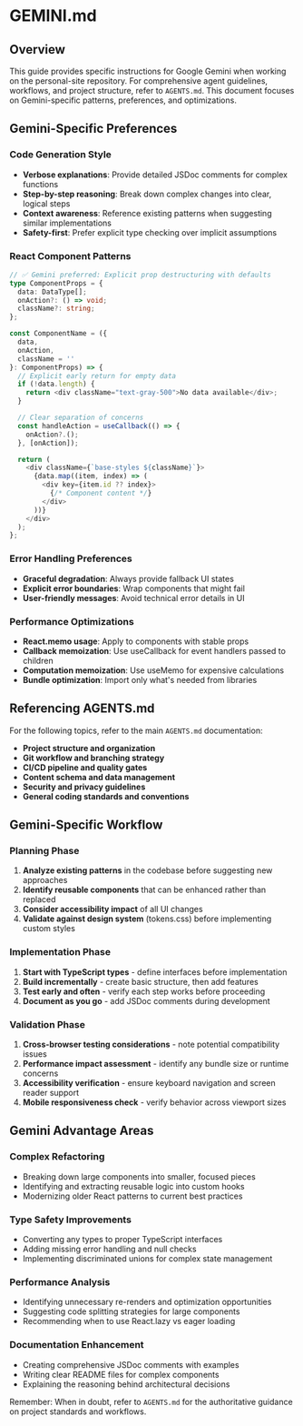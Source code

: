 # GEMINI.md

## Overview

This guide provides specific instructions for Google Gemini when working on the personal-site repository. For comprehensive agent guidelines, workflows, and project structure, refer to `AGENTS.md`. This document focuses on Gemini-specific patterns, preferences, and optimizations.

## Gemini-Specific Preferences

### Code Generation Style

- **Verbose explanations**: Provide detailed JSDoc comments for complex functions
- **Step-by-step reasoning**: Break down complex changes into clear, logical steps
- **Context awareness**: Reference existing patterns when suggesting similar implementations
- **Safety-first**: Prefer explicit type checking over implicit assumptions

### React Component Patterns

```typescript
// ✅ Gemini preferred: Explicit prop destructuring with defaults
type ComponentProps = {
  data: DataType[];
  onAction?: () => void;
  className?: string;
};

const ComponentName = ({
  data,
  onAction,
  className = ''
}: ComponentProps) => {
  // Explicit early return for empty data
  if (!data.length) {
    return <div className="text-gray-500">No data available</div>;
  }

  // Clear separation of concerns
  const handleAction = useCallback(() => {
    onAction?.();
  }, [onAction]);

  return (
    <div className={`base-styles ${className}`}>
      {data.map((item, index) => (
        <div key={item.id ?? index}>
          {/* Component content */}
        </div>
      ))}
    </div>
  );
};
```

### Error Handling Preferences

- **Graceful degradation**: Always provide fallback UI states
- **Explicit error boundaries**: Wrap components that might fail
- **User-friendly messages**: Avoid technical error details in UI

### Performance Optimizations

- **React.memo usage**: Apply to components with stable props
- **Callback memoization**: Use useCallback for event handlers passed to children
- **Computation memoization**: Use useMemo for expensive calculations
- **Bundle optimization**: Import only what's needed from libraries

## Referencing AGENTS.md

For the following topics, refer to the main `AGENTS.md` documentation:

- **Project structure and organization**
- **Git workflow and branching strategy**
- **CI/CD pipeline and quality gates**
- **Content schema and data management**
- **Security and privacy guidelines**
- **General coding standards and conventions**

## Gemini-Specific Workflow

### Planning Phase

1. **Analyze existing patterns** in the codebase before suggesting new approaches
2. **Identify reusable components** that can be enhanced rather than replaced
3. **Consider accessibility impact** of all UI changes
4. **Validate against design system** (tokens.css) before implementing custom styles

### Implementation Phase

1. **Start with TypeScript types** - define interfaces before implementation
2. **Build incrementally** - create basic structure, then add features
3. **Test early and often** - verify each step works before proceeding
4. **Document as you go** - add JSDoc comments during development

### Validation Phase

1. **Cross-browser testing considerations** - note potential compatibility issues
2. **Performance impact assessment** - identify any bundle size or runtime concerns
3. **Accessibility verification** - ensure keyboard navigation and screen reader support
4. **Mobile responsiveness check** - verify behavior across viewport sizes

## Gemini Advantage Areas

### Complex Refactoring

- Breaking down large components into smaller, focused pieces
- Identifying and extracting reusable logic into custom hooks
- Modernizing older React patterns to current best practices

### Type Safety Improvements

- Converting any types to proper TypeScript interfaces
- Adding missing error handling and null checks
- Implementing discriminated unions for complex state management

### Performance Analysis

- Identifying unnecessary re-renders and optimization opportunities
- Suggesting code splitting strategies for large components
- Recommending when to use React.lazy vs eager loading

### Documentation Enhancement

- Creating comprehensive JSDoc comments with examples
- Writing clear README files for complex components
- Explaining the reasoning behind architectural decisions

Remember: When in doubt, refer to `AGENTS.md` for the authoritative guidance on project standards and workflows.
